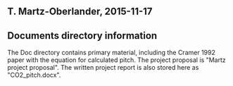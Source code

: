 ## T. Martz-Oberlander, 2015-11-17
## Documents directory information

The Doc directory contains primary material, including the Cramer 1992 paper with the equation for calculated pitch. The project proposal is "Martz project proposal". The written project report is also stored here as "CO2_pitch.docx". 



